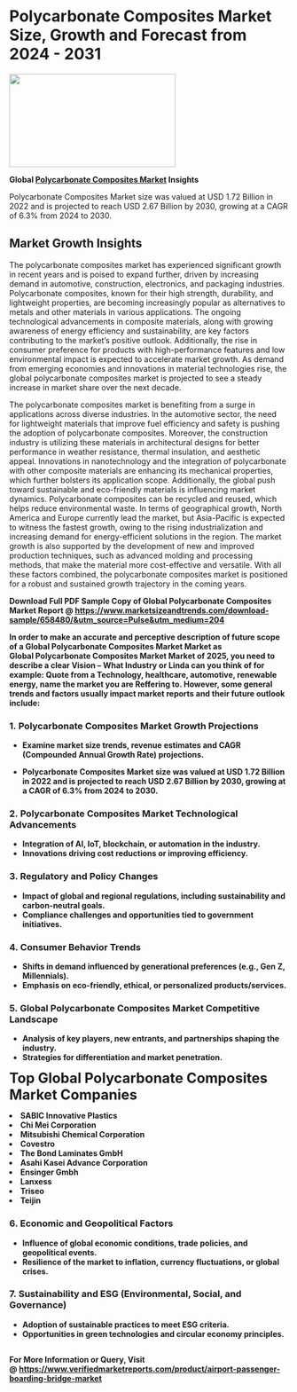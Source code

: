 <H1>Polycarbonate Composites Market Size, Growth and Forecast from 2024 - 2031</H1><img class="aligncenter size-medium wp-image-584254" src="https://thirdeyenews.in/wp-content/uploads/2024/09/Global-Market-Research-300x168.jpeg" alt="" width="300" height="168" /><p><strong>Global&nbsp;<a href="https://www.marketsizeandtrends.com/download-sample/658480/&amp;utm_source=Pulse&amp;utm_medium=204">Polycarbonate Composites Market</a> Insights</strong></p><p>Polycarbonate Composites Market size was valued at USD 1.72 Billion in 2022 and is projected to reach USD 2.67 Billion by 2030, growing at a CAGR of 6.3% from 2024 to 2030.</p><p><h2>Market Growth Insights</h2> <p>The polycarbonate composites market has experienced significant growth in recent years and is poised to expand further, driven by increasing demand in automotive, construction, electronics, and packaging industries. Polycarbonate composites, known for their high strength, durability, and lightweight properties, are becoming increasingly popular as alternatives to metals and other materials in various applications. The ongoing technological advancements in composite materials, along with growing awareness of energy efficiency and sustainability, are key factors contributing to the market’s positive outlook. Additionally, the rise in consumer preference for products with high-performance features and low environmental impact is expected to accelerate market growth. As demand from emerging economies and innovations in material technologies rise, the global polycarbonate composites market is projected to see a steady increase in market share over the next decade. <strong></strong> </p> <p>The polycarbonate composites market is benefiting from a surge in applications across diverse industries. In the automotive sector, the need for lightweight materials that improve fuel efficiency and safety is pushing the adoption of polycarbonate composites. Moreover, the construction industry is utilizing these materials in architectural designs for better performance in weather resistance, thermal insulation, and aesthetic appeal. Innovations in nanotechnology and the integration of polycarbonate with other composite materials are enhancing its mechanical properties, which further bolsters its application scope. Additionally, the global push toward sustainable and eco-friendly materials is influencing market dynamics. Polycarbonate composites can be recycled and reused, which helps reduce environmental waste. In terms of geographical growth, North America and Europe currently lead the market, but Asia-Pacific is expected to witness the fastest growth, owing to the rising industrialization and increasing demand for energy-efficient solutions in the region. The market growth is also supported by the development of new and improved production techniques, such as advanced molding and processing methods, that make the material more cost-effective and versatile. With all these factors combined, the polycarbonate composites market is positioned for a robust and sustained growth trajectory in the coming years. <strong></p><p><span class=""><strong>Download Full PDF Sample Copy of Global Polycarbonate Composites Market Report</strong> @ <a href="https://www.marketsizeandtrends.com/download-sample/658480/&amp;utm_source=Pulse&amp;utm_medium=204" target="_blank">https://www.marketsizeandtrends.com/download-sample/658480/&amp;utm_source=Pulse&amp;utm_medium=204</a></span></p><p>In order to make an accurate and perceptive description of future scope of a Global&nbsp;Polycarbonate Composites Market Market as Global&nbsp;Polycarbonate Composites Market Market of 2025, you need to describe a clear Vision &ndash; What Industry or Linda can you think of for example: Quote from a Technology, healthcare, automotive, renewable energy, name the market you are Reffering to. However, some general trends and factors usually impact market reports and their future outlook include:</p><h3>1.&nbsp;<strong>Polycarbonate Composites Market Growth Projections</strong></h3><ul><li>Examine market size trends, revenue estimates and CAGR (Compounded Annual Growth Rate) projections.</li><li><p>Polycarbonate Composites Market size was valued at USD 1.72 Billion in 2022 and is projected to reach USD 2.67 Billion by 2030, growing at a CAGR of 6.3% from 2024 to 2030.</p></li></ul><h3>2.&nbsp;<strong>Polycarbonate Composites Market Technological Advancements</strong></h3><ul><li>Integration of AI, IoT, blockchain, or automation in the industry.</li><li>Innovations driving cost reductions or improving efficiency.</li></ul><h3>3.&nbsp;<strong>Regulatory and Policy Changes</strong></h3><ul><li>Impact of global and regional regulations, including sustainability and carbon-neutral goals.</li><li>Compliance challenges and opportunities tied to government initiatives.</li></ul><h3>4.&nbsp;<strong>Consumer Behavior Trends</strong></h3><ul><li>Shifts in demand influenced by generational preferences (e.g., Gen Z, Millennials).</li><li>Emphasis on eco-friendly, ethical, or personalized products/services.</li></ul><h3>5.&nbsp;<strong>Global Polycarbonate Composites Market Competitive Landscape</strong></h3><ul><li>Analysis of key players, new entrants, and partnerships shaping the industry.</li><li>Strategies for differentiation and market penetration.</li></ul><p data-pm-slice="1 1 []"><span style="color: inherit; font-family: inherit; font-size: 25px;">Top Global Polycarbonate Composites Market Companies</span></p><div class="" data-test-id=""><p><li>SABIC Innovative Plastics</li><li> Chi Mei Corporation</li><li> Mitsubishi Chemical Corporation</li><li> Covestro</li><li> The Bond Laminates GmbH</li><li> Asahi Kasei Advance Corporation</li><li> Ensinger Gmbh</li><li> Lanxess</li><li> Triseo</li><li> Teijin</li></p></div><h3>6.&nbsp;<strong>Economic and Geopolitical Factors</strong></h3><ul><li>Influence of global economic conditions, trade policies, and geopolitical events.</li><li>Resilience of the market to inflation, currency fluctuations, or global crises.</li></ul><h3>7.&nbsp;<strong>Sustainability and ESG (Environmental, Social, and Governance)</strong></h3><ul><li>Adoption of sustainable practices to meet ESG criteria.</li><li>Opportunities in green technologies and circular economy principles.</li></ul><h2><strong style="font-size: 14px;">For More Information or Query, Visit @&nbsp;</strong><a style="background-color: #ffffff; font-size: 14px;" href="https://www.marketsizeandtrends.com/report/polycarbonate-composites-market/" target="_blank">https://www.verifiedmarketreports.com/product/airport-passenger-boarding-bridge-market</a></h2>
